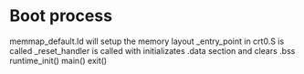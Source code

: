 # Boot process

memmap_default.ld will setup the memory layout
_entry_point in crt0.S is called
_reset_handler is called with initializates .data section and clears .bss
runtime_init()
main()
exit()
